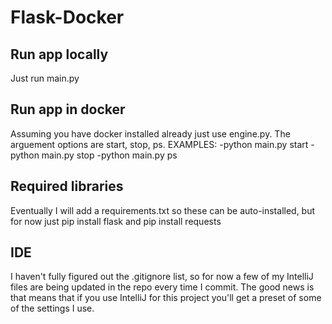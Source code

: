 ﻿# Flask-Docker

## Run app locally
Just run main.py

## Run app in docker
Assuming you have docker installed already just use engine.py. The arguement options are start, stop, ps.
EXAMPLES: 
-python main.py start
-python main.py stop
-python main.py ps

## Required libraries
Eventually I will add a requirements.txt so these can be auto-installed, but for now just pip install flask and pip install requests

## IDE
I haven't fully figured out the .gitignore list, so for now a few of my IntelliJ files are being updated in the repo every time I commit. The good news is that means that if you use IntelliJ for this project you'll get a preset of some of the settings I use.
